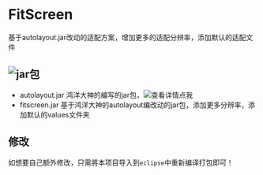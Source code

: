 # FitScreen
基于autolayout.jar改动的适配方案，增加更多的适配分辨率，添加默认的适配文件

## ![jar包][libs]
* autolayout.jar 鸿洋大神的编写的jar包，![查看详情点我][autolayout]
* fitscreen.jar 基于鸿洋大神的autolayout编改动的jar包，添加更多分辨率，添加默认的values文件夹

## 修改
如想要自己额外修改，只需將本项目导入到`eclipse`中重新编译打包即可！


[libs]:https://github.com/albert-lii/FitScreen/tree/master/libs
[autolayout]:https://blog.csdn.net/lmj623565791/article/details/45460089#reply
